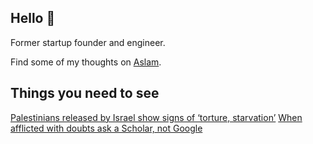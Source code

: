 ## Hello 👋

Former startup founder and engineer.

Find some of my thoughts on [Aslam](https://aslam.com).

## Things you need to see

[Palestinians released by Israel show signs of ‘torture, starvation’](https://www.aljazeera.com/news/2025/2/1/palestinians-released-by-israel-show-signs-of-torture-starvation)
[When afflicted with doubts ask a Scholar, not Google](https://www.youtube.com/watch?v=OQfx5UV2T6U)
